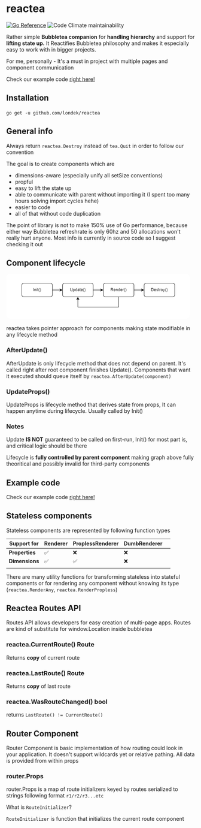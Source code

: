 # reactea

[![Go Reference](https://pkg.go.dev/badge/github.com/londek/reactea.svg)](https://pkg.go.dev/github.com/londek/reactea)
![Code Climate maintainability](https://img.shields.io/codeclimate/maintainability-percentage/Londek/reactea)

Rather simple **Bubbletea companion** for **handling hierarchy** and support for **lifting state up.**
It Reactifies Bubbletea philosophy and makes it especially easy to work with in bigger projects.

For me, personally - It's a must in project with multiple pages and component communication

Check our example code [right here!](/example)

## Installation

`go get -u github.com/londek/reactea`

## General info

Always return `reactea.Destroy` instead of `tea.Quit` in order to follow our convention

The goal is to create components which are

- dimensions-aware (especially unify all setSize conventions)
- propful
- easy to lift the state up
- able to communicate with parent without importing it (I spent too many hours solving import cycles hehe)
- easier to code
- all of that without code duplication

The point of library is not to make 150% use of Go performance, because either way Bubbletea refreshrate is only 60hz and 50 allocations won't really hurt anyone.
Most info is currently in source code so I suggest checking it out

## Component lifecycle

<img alt="Component lifecycle image"
    style="background-color: white; padding: 20px; border-radius: 10px;"
    src=".github/lifecycle-diagram.png">

reactea takes pointer approach for components
making state modifiable in any lifecycle method

### AfterUpdate()

AfterUpdate is only lifecycle method that does not depend on parent. It's called right after root component finishes Update(). Components that want it executed should queue itself by `reactea.AfterUpdate(component)`

### UpdateProps()

UpdateProps is lifecycle method that derives state from props, It can happen anytime during lifecycle. Usually called by Init()

### Notes

Update **IS NOT** guaranteed to be called on first-run, Init() for most part is, and critical logic should be there

Lifecycle is **fully controlled by parent component** making graph above fully theoritical and possibly invalid for third-party components

## Example code

Check our example code [right here!](/example)

## Stateless components

Stateless components are represented by following function types

| Support for    | Renderer | ProplessRenderer | DumbRenderer |   |
|----------------|----------|------------------|--------------|---|
| **Properties** | ✅        | ❌                | ❌            |   |
| **Dimensions** | ✅        | ✅                | ❌            |   |
|                |          |                  |              |   |

There are many utility functions for transforming stateless into stateful components or for rendering any component without knowing its type (`reactea.RenderAny`, `reactea.RenderPropless`)

## Reactea Routes API

Routes API allows developers for easy creation of multi-page apps.
Routes are kind of substitute for window.Location inside bubbletea

### reactea.CurrentRoute() Route

Returns **copy** of current route

### reactea.LastRoute() Route

Returns **copy** of last route

### reactea.WasRouteChanged() bool

returns `LastRoute() != CurrentRoute()`

## Router Component

Router Component is basic implementation of how routing could look in your application.
It doesn't support wildcards yet or relative pathing. All data is provided from within props

### router.Props

router.Props is a map of route initializers keyed by routes serialized to strings following format `r1/r2/r3...etc`

What is `RouteInitializer`?

`RouteInitializer` is function that initializes the current route component
